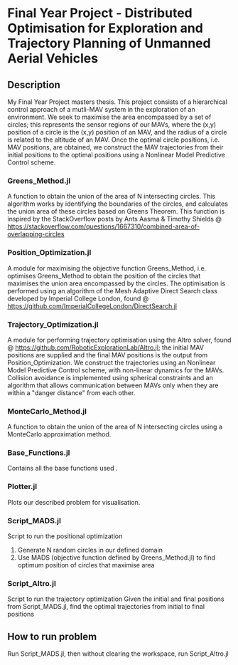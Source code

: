 # Final Year Project - Distributed Optimisation for Exploration and Trajectory Planning of Unmanned Aerial Vehicles

## Description
My Final Year Project masters thesis. This project consists of a hierarchical control approach of a mutli-MAV system in the exploration of an environment. We seek to maximise the area encompassed by a set of circles; this represents the sensor regions of our MAVs, where the (x,y) position of a circle is the (x,y) position of an MAV, and the radius of a circle is related to the altitude of an MAV. Once the optimal circle positions, i.e. MAV positions, are obtained, we construct the MAV trajectories from their initial positions to the optimal positions using a Nonlinear Model Predictive Control scheme.

### Greens_Method.jl
A function to obtain the union of the area of N intersecting circles. This algorithm works by identifying the boundaries of the circles, and calculates the union area of these circles based on Greens Theorem. This function is inspired by the StackOverflow posts by Ants Aasma & Timothy Shields @ https://stackoverflow.com/questions/1667310/combined-area-of-overlapping-circles

### Position_Optimization.jl
A module for maximising the objective function Greens_Method, i.e. optimises Greens_Method to obtain the position of the circles that maximises the union area encompassed by the circles. The optimisation is performed using an algorithm of the Mesh Adaptive Direct Search class developed by Imperial College London, found @ https://github.com/ImperialCollegeLondon/DirectSearch.jl

### Trajectory_Optimization.jl
A module for performing trajectory optimisation using the Altro solver, found @ https://github.com/RoboticExplorationLab/Altro.jl; the initial MAV positions are supplied and the final MAV positions is the output from Position_Optimization. We construct the trajectories using an Nonlinear Model Predictive Control scheme, with non-linear dynamics for the MAVs. Collision avoidance is implemented using spherical constraints and an algorithm that allows communication between MAVs only when they are within a "danger distance" from each other.

### MonteCarlo_Method.jl
A function to obtain the union of the area of N intersecting circles using a MonteCarlo approximation method.

### Base_Functions.jl
Contains all the base functions used .

### Plotter.jl
Plots our described problem for visualisation.

### Script_MADS.jl
Script to run the positional optimization
1) Generate N random circles in our defined domain
2) Use MADS (objective function defined by Greens_Method.jl) to find optimum position of circles that maximise area

### Script_Altro.jl
Script to run the trajectory optimization
Given the initial and final positions from Script_MADS.jl, find the optimal trajectories from initial to final positions

## How to run problem
Run Script_MADS.jl, then without clearing the workspace, run Script_Altro.jl